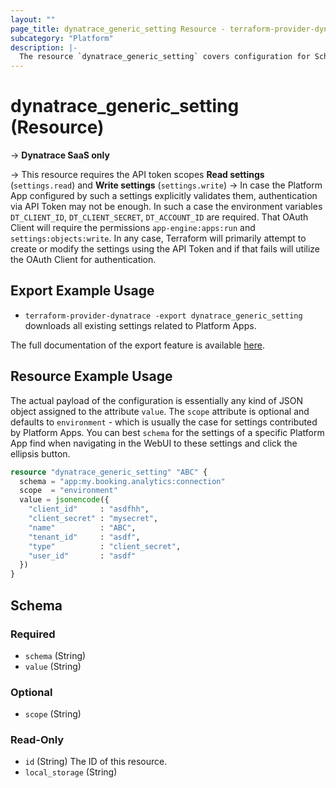```yaml
---
layout: ""
page_title: dynatrace_generic_setting Resource - terraform-provider-dynatrace"
subcategory: "Platform"
description: |-
  The resource `dynatrace_generic_setting` covers configuration for Schemas contributed by Custom Platform Apps
---
```


# dynatrace_generic_setting (Resource)

-> **Dynatrace SaaS only**

-> This resource requires the API token scopes **Read settings** (`settings.read`) and **Write settings** (`settings.write`)
-> In case the Platform App configured by such a settings explicitly validates them, authentication via API Token may not be enough. In such a case the environment variables `DT_CLIENT_ID`, `DT_CLIENT_SECRET`, `DT_ACCOUNT_ID` are required. That OAuth Client will require the permissions `app-engine:apps:run` and `settings:objects:write`. In any case, Terraform will primarily attempt to create or modify the settings using the API Token and if that fails will utilize the OAuth Client for authentication.

## Export Example Usage

- `terraform-provider-dynatrace -export dynatrace_generic_setting` downloads all existing settings related to Platform Apps.

The full documentation of the export feature is available [here](https://dt-url.net/h203qmc).

## Resource Example Usage

The actual payload of the configuration is essentially any kind of JSON object assigned to the attribute `value`.
The `scope` attribute is optional and defaults to `environment` - which is usually the case for settings contributed by Platform Apps.
You can best `schema` for the settings of a specific Platform App find when navigating in the WebUI to these settings and click the ellipsis button.

```terraform
resource "dynatrace_generic_setting" "ABC" {
  schema = "app:my.booking.analytics:connection"
  scope  = "environment"
  value = jsonencode({
    "client_id"     : "asdfhh",
    "client_secret" : "mysecret",
    "name"          : "ABC",
    "tenant_id"     : "asdf",
    "type"          : "client_secret",
    "user_id"       : "asdf"
  })
}
```

<!-- schema generated by tfplugindocs -->
## Schema

### Required

- `schema` (String)
- `value` (String)

### Optional

- `scope` (String)

### Read-Only

- `id` (String) The ID of this resource.
- `local_storage` (String)
 